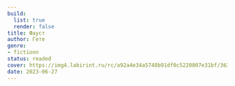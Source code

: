 ```yaml
---
build:
  list: true
  render: false
title: Фауст
author: Гете
genre:
- fictionn
status: readed
cover: https://img4.labirint.ru/rc/a92a4e34a5748b91df0c5220807e31bf/363x561q80/books55/548348/cover.jpg?1612697392
date: 2023-06-27
---
```



